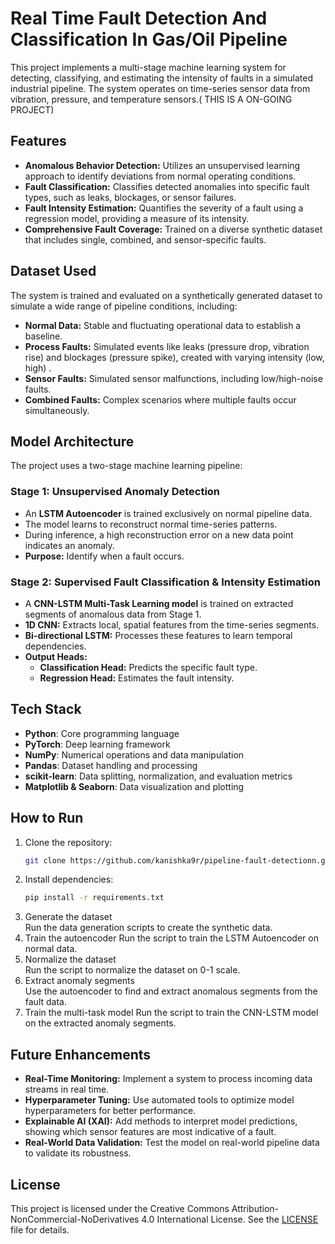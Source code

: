 # Real Time Fault Detection And Classification In Gas/Oil Pipeline 

This project implements a multi-stage machine learning system for detecting, classifying, and estimating the intensity of faults in a simulated industrial pipeline. The system operates on time-series sensor data from vibration, pressure, and temperature sensors.( THIS IS A ON-GOING PROJECT)

## Features

- **Anomalous Behavior Detection:** Utilizes an unsupervised learning approach to identify deviations from normal operating conditions.  
- **Fault Classification:** Classifies detected anomalies into specific fault types, such as leaks, blockages, or sensor failures.  
- **Fault Intensity Estimation:** Quantifies the severity of a fault using a regression model, providing a measure of its intensity.  
- **Comprehensive Fault Coverage:** Trained on a diverse synthetic dataset that includes single, combined, and sensor-specific faults.  

## Dataset Used

The system is trained and evaluated on a synthetically generated dataset to simulate a wide range of pipeline conditions, including:

- **Normal Data:** Stable and fluctuating operational data to establish a baseline.  
- **Process Faults:** Simulated events like leaks (pressure drop, vibration rise) and blockages (pressure spike), created with varying intensity (low, high) .  
- **Sensor Faults:** Simulated sensor malfunctions, including low/high-noise faults.  
- **Combined Faults:** Complex scenarios where multiple faults occur simultaneously.  

## Model Architecture

The project uses a two-stage machine learning pipeline:

### Stage 1: Unsupervised Anomaly Detection
- An **LSTM Autoencoder** is trained exclusively on normal pipeline data.  
- The model learns to reconstruct normal time-series patterns.  
- During inference, a high reconstruction error on a new data point indicates an anomaly.  
- **Purpose:** Identify when a fault occurs.

### Stage 2: Supervised Fault Classification & Intensity Estimation
- A **CNN-LSTM Multi-Task Learning model** is trained on extracted segments of anomalous data from Stage 1.  
- **1D CNN:** Extracts local, spatial features from the time-series segments.  
- **Bi-directional LSTM:** Processes these features to learn temporal dependencies.  
- **Output Heads:**  
  - **Classification Head:** Predicts the specific fault type.  
  - **Regression Head:** Estimates the fault intensity.  

## Tech Stack

- **Python**: Core programming language  
- **PyTorch**: Deep learning framework  
- **NumPy**: Numerical operations and data manipulation  
- **Pandas**: Dataset handling and processing  
- **scikit-learn**: Data splitting, normalization, and evaluation metrics  
- **Matplotlib & Seaborn**: Data visualization and plotting  

## How to Run

1. Clone the repository:  
   ```bash
   git clone https://github.com/kanishka9r/pipeline-fault-detectionn.git
2. Install dependencies:  
   ```bash  
   pip install -r requirements.txt
3. Generate the dataset  
Run the data generation scripts to create the synthetic data.  
4. Train the autoencoder
Run the script to train the LSTM Autoencoder on normal data.
5. Normalize the dataset  
Run the script to normalize the dataset on 0-1 scale.
6. Extract anomaly segments  
Use the autoencoder to find and extract anomalous segments from the fault data.  
7. Train the multi-task model
Run the script to train the CNN-LSTM model on the extracted anomaly segments.

## Future Enhancements

- **Real-Time Monitoring:** Implement a system to process incoming data streams in real time.  
- **Hyperparameter Tuning:** Use automated tools to optimize model hyperparameters for better performance.  
- **Explainable AI (XAI):** Add methods to interpret model predictions, showing which sensor features are most indicative of a fault.  
- **Real-World Data Validation:** Test the model on real-world pipeline data to validate its robustness.  
  
## License
This project is licensed under the Creative Commons Attribution-NonCommercial-NoDerivatives 4.0 International License.
See the [LICENSE](LICENSE) file for details.
